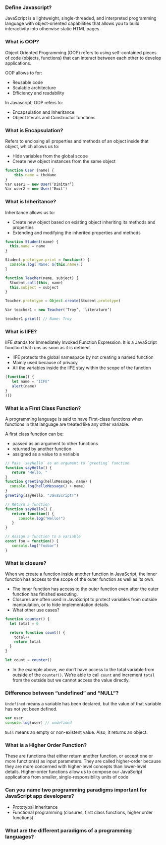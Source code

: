 ### Define Javascript? 
JavaScript is a lightweight, single-threaded, and interpreted programming language with object-oriented capabilities that allows you to build interactivity into otherwise static HTML pages.

### What is OOP? 

Object Oriented Programming (OOP) refers to using self-contained pieces of code (objects, functions) that can interact between each other to develop applications. 

OOP allows to for: 
- Reusable code
- Scalable architecture 
- Efficiency and readability 

In Javascript, OOP refers to: 
- Encapsulation and Inheritance
- Object literals and Constructor functions


### What is Encapsulation? 

Refers to enclosing all properties and methods of an object inside that object, which allows us to:
- Hide variables from the global scope
- Create new object instances from the same object 

```javascript
function User (name) {
    this.name = theName
}
Var user1 = new User(‘Dimitar’)
Var user2 = new User(‘Emil’)
```


### What is Inheritance? 

Inheritance allows us to: 
- Create new object based on existing object inheriting its methods and properties
- Extending and modifying the inherited properties and methods 

```javascript
function Student(name) {
  this.name = name
}

Student.prototype.print = function() {
  console.log(`Name: ${this.name}`)
}

function Teacher(name, subject) {
  Student.call(this, name)
  this.subject = subject
}

Teacher.prototype = Object.create(Student.prototype)

Var teacher1 = new Teacher(‘Troy’, ‘literature’)

teacher1.print() // Name: Troy
```


### What is IIFE?

IIFE stands for Immediately Invoked Function Expression. It is a JavaScript function that runs as soon as it is defined.

- IIFE protects the global namespace by not creating a named function
- Mainly used because of privacy
- All the variables inside the IIFE stay within the scope of the function

```javascript
(function() {
   let name = "IIFE"
   alert(name)
}
)()
```

### What is a First Class Function? 

A programming language is said to have First-class functions when functions in that language are treated like any other variable. 

A first class function can be: 

- passed as an argument to other functions
- returned by another function
- assigned as a value to a variable

```javascript
// Pass `sayHello` as an argument to `greeting` function
function sayHello() {
   return "Hello, "
}
function greeting(helloMessage, name) {
  console.log(helloMessage() + name)
}
greeting(sayHello, "JavaScript!")

// Return a function
function sayHello() {
   return function() {
      console.log("Hello!")
   }
}

// Assign a function to a variable
const foo = function() {
   console.log("foobar")
}
```


### What is closure? 
When we create a function inside another function in JavaScript, the inner function has access to the scope of the outer function as well as its own. 
- The inner function has access to the outer function even after the outer function has finished executing. 
- Closures are often used in JavaScript to protect variables from outside manipulation, or to hide implementation details.
- What other use cases? 
```javascript
function counter() {
  let total = 0

  return function count() {
    total++
    return total
  }
}

let count = counter()
```

- In the example above, we don’t have access to the total variable from outside of the `counter()`. We’re able to call `count` and increment `total` from the outside but we cannot access the value directly.



### Difference between “undefined” and “NULL”?
`Undefined` means a variable has been declared, but the value of that variable has not yet been defined.

```javascript
var user
console.log(user) // undefined 
```

`Null` means an empty or non-existent value. Also, it returns an object. 



### What is a Higher Order Function? 
These are functions that either return another function, or accept one or more function(s) as input parameters.
They are called higher-order because they are more concerned with higher-level concepts than lower-level details.
Higher-order functions allow us to compose our JavaScript applications from smaller, single-responsibility units of code




### Can you name two programming paradigms important for JavaScript app developers?
- Prototypal inheritance
- Functional programming (closures, first class functions, higher order functions)



### What are the different paradigms of a programming languages?


